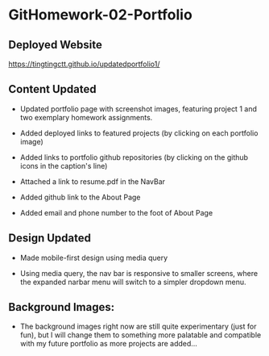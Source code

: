 # GitHomework-02-Portfolio

## Deployed Website

https://tingtingctt.github.io/updatedportfolio1/

## Content Updated

* Updated portfolio page with screenshot images, featuring project 1 and two exemplary homework assignments. 

* Added deployed links to featured projects (by clicking on each portfolio image)

* Added links to portfolio github repositories (by clicking on the github icons in the caption's line)

* Attached a link to resume.pdf in the NavBar

* Added github link to the About Page

* Added email and phone number to the foot of About Page

## Design Updated

* Made mobile-first design using media query

* Using media query, the nav bar is responsive to smaller screens, where the expanded narbar menu will switch to a simpler dropdown menu.


## Background Images:

* The background images right now are still quite experimentary (just for fun), but I will change them to something more palatable and compatible with my future portfolio as more projects are added...





